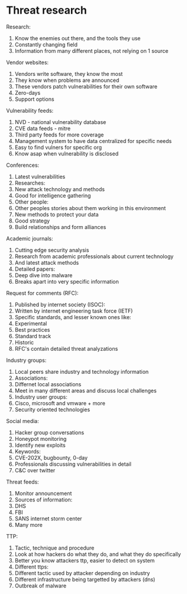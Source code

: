 # Threat research

Research:
1. Know the enemies out there, and the tools they use
1. Constantly changing field
1. Information from many different places, not relying on 1 source

Vendor websites:
1. Vendors write software, they know the most
1. They know when problems are announced
1. These vendors patch vulnerabilities for their own software
 1. Zero-days
 1. Support options

Vulnerability feeds:
1. NVD - national vulnerability database
1. CVE data feeds - mitre
1. Third party feeds for more coverage
1. Management system to have data centralized for specific needs
 1. Easy to find vulners for specific org
 1. Know asap when vulnerability is disclosed

Conferences:
1. Latest vulnerabilities
1. Researches:
 1. New attack technology and methods
 1. Good for intelligence gathering
1. Other people:
 1. Other peoples stories about them working in this environment
 1. New methods to protect your data
 1. Good strategy
 1. Build relationships and form alliances

Academic journals:
1. Cutting edge security analysis
1. Research from academic professionals about current technology
 1. And latest attack methods
1. Detailed papers:
 1. Deep dive into malware
 1. Breaks apart into very specific information

Request for comments (RFC):
1. Published by internet society (ISOC):
 1. Written by internet engineering task force (IETF)
1. Specific standards, and lesser known ones like:
 1. Experimental
 1. Best practices
 1. Standard track
 1. Historic
1. RFC's contain detailed threat analyzations

Industry groups:
1. Local peers share industry and technology information
1. Associations:
 1. Differnet local associations
 1. Meet in many different areas and discuss local challenges
1. Industry user groups:
 1. Cisco, microsoft and vmware + more
 1. Security oriented technologies

Social media:
1. Hacker group conversations
1. Honeypot monitoring
 1. Identify new exploits
1. Keywords:
 1. CVE-202X, bugbounty, 0-day
1. Professionals discussing vulnerabilities in detail
1. C&C over twitter

Threat feeds:
1. Monitor announcement
1. Sources of information:
 1. DHS
 1. FBI
 1. SANS internet storm center
 1. Many more

TTP:
1. Tactic, technique and procedure
 1. Look at how hackers do what they do, and what they do specifically
1. Better you know attackers ttp, easier to detect on system
1. Different ttps:
 1. Different tactic used by attacker depending on industry
 1. Different infrastructure being targetted by attackers (dns)
 1. Outbreak of malware
